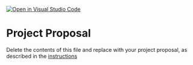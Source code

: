 [![Open in Visual Studio Code](https://classroom.github.com/assets/open-in-vscode-c66648af7eb3fe8bc4f294546bfd86ef473780cde1dea487d3c4ff354943c9ae.svg)](https://classroom.github.com/online_ide?assignment_repo_id=8397256&assignment_repo_type=AssignmentRepo)
# Project Proposal
Delete the contents of this file and replace with your project proposal, as described in the [instructions](./instructions.md)